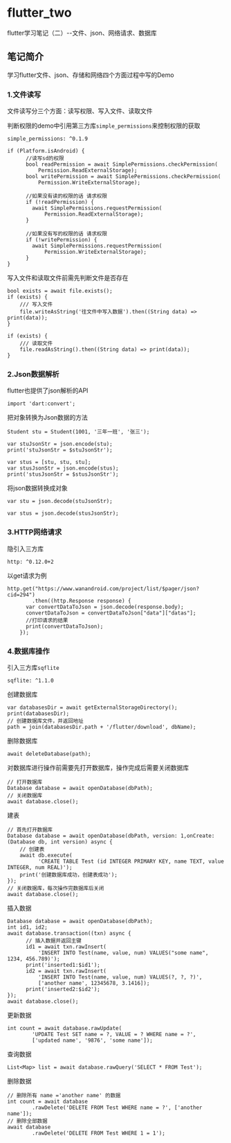 # flutter_two

flutter学习笔记（二）--文件、json、网络请求、数据库

## 笔记简介

学习flutter文件、json、存储和网络四个方面过程中写的Demo

### 1.文件读写

文件读写分三个方面：读写权限、写入文件、读取文件

判断权限的demo中引用第三方库`simple_permissions`来控制权限的获取
```
simple_permissions: ^0.1.9
```
```
if (Platform.isAndroid) {
      //读写sd的权限
      bool readPermission = await SimplePermissions.checkPermission(
          Permission.ReadExternalStorage);
      bool writePermission = await SimplePermissions.checkPermission(
          Permission.WriteExternalStorage);

      //如果没有读的权限的话 请求权限
      if (!readPermission) {
        await SimplePermissions.requestPermission(
            Permission.ReadExternalStorage);
      }

      //如果没有写的权限的话 请求权限
      if (!writePermission) {
        await SimplePermissions.requestPermission(
            Permission.WriteExternalStorage);
      }
}
```

写入文件和读取文件前需先判断文件是否存在
```
bool exists = await file.exists();
if (exists) {
	/// 写入文件
	file.writeAsString('往文件中写入数据').then((String data) => print(data));
}

if (exists) {
	/// 读取文件
	file.readAsString().then((String data) => print(data));
}
```

### 2.Json数据解析
flutter也提供了json解析的API
```
import 'dart:convert';
```
把对象转换为Json数据的方法
```
Student stu = Student(1001, '三年一班', '张三');

var stuJsonStr = json.encode(stu);
print('stuJsonStr = $stuJsonStr');

var stus = [stu, stu, stu];
var stusJsonStr = json.encode(stus);
print('stusJsonStr = $stusJsonStr');
```
将json数据转换成对象
```
var stu = json.decode(stuJsonStr);

var stus = json.decode(stusJsonStr);
```

### 3.HTTP网络请求

隐引入三方库
```
http: ^0.12.0+2
```
以get请求为例
```
http.get("https://www.wanandroid.com/project/list/$pager/json?cid=294")
        .then((http.Response response) {
      var convertDataToJson = json.decode(response.body);
      convertDataToJson = convertDataToJson["data"]["datas"];
      //打印请求的结果
      print(convertDataToJson);
    });
```

### 4.数据库操作
引入三方库`sqflite`
```
sqflite: ^1.1.0
```
创建数据库
```
var databasesDir = await getExternalStorageDirectory();
print(databasesDir);
// 创建数据库文件，并返回地址
path = join(databasesDir.path + '/flutter/download', dbName);
```
删除数据库
```
await deleteDatabase(path);
```
对数据库进行操作前需要先打开数据库，操作完成后需要关闭数据库
```
// 打开数据库
Database database = await openDatabase(dbPath);
// 关闭数据库
await database.close();
```

建表
```
// 首先打开数据库
Database database = await openDatabase(dbPath, version: 1,onCreate: (Database db, int version) async {
	// 创建表
	await db.execute(
          'CREATE TABLE Test (id INTEGER PRIMARY KEY, name TEXT, value INTEGER, num REAL)');
	print('创建数据库成功，创建表成功');
});
// 关闭数据库，每次操作完数据库后关闭
await database.close();
```
插入数据
```
Database database = await openDatabase(dbPath);
int id1, id2;
await database.transaction((txn) async {
      // 插入数据并返回主键
      id1 = await txn.rawInsert(
          'INSERT INTO Test(name, value, num) VALUES("some name", 1234, 456.789)');
      print('inserted1:$id1');
      id2 = await txn.rawInsert(
          'INSERT INTO Test(name, value, num) VALUES(?, ?, ?)',
          ['another name', 12345678, 3.1416]);
      print('inserted2:$id2');
});
await database.close();
```
更新数据
```
int count = await database.rawUpdate(
        'UPDATE Test SET name = ?, VALUE = ? WHERE name = ?',
        ['updated name', '9876', 'some name']);
```
查询数据
```
List<Map> list = await database.rawQuery('SELECT * FROM Test');
```
删除数据
```
// 删除所有 name ='another name' 的数据
int count = await database
        .rawDelete('DELETE FROM Test WHERE name = ?', ['another name']);
// 删除全部数据
await database
        .rawDelete('DELETE FROM Test WHERE 1 = 1');
```
